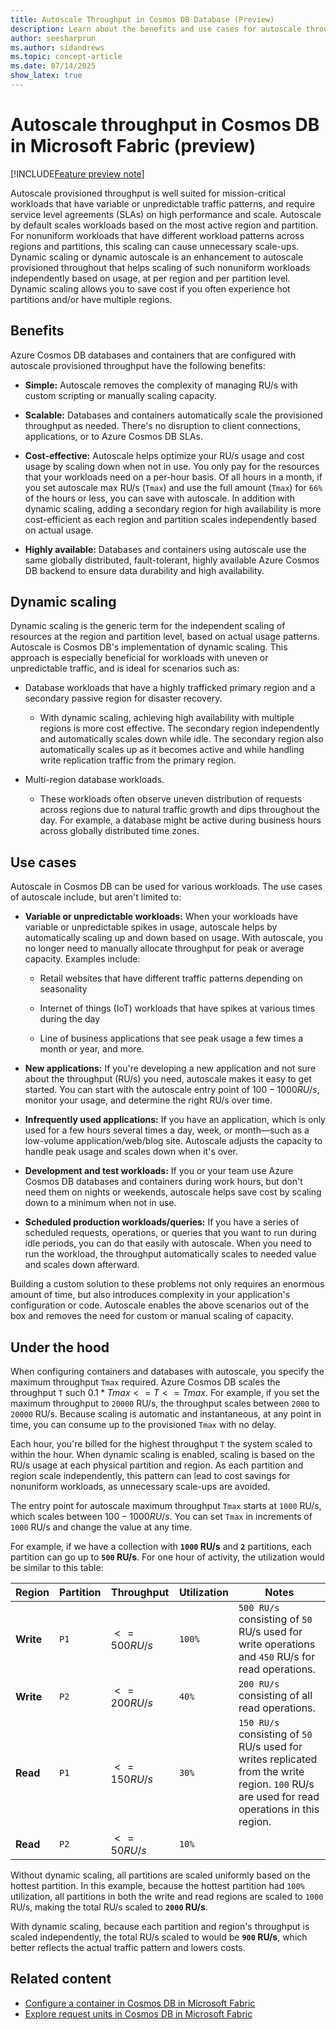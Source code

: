 ```yaml
---
title: Autoscale Throughput in Cosmos DB Database (Preview)
description: Learn about the benefits and use cases for autoscale throughput in your Cosmos DB database within Microsoft Fabric during the preview.
author: seesharprun
ms.author: sidandrews
ms.topic: concept-article
ms.date: 07/14/2025
show_latex: true
---
```


# Autoscale throughput in Cosmos DB in Microsoft Fabric (preview)

[!INCLUDE[Feature preview note](../../includes/feature-preview-note.md)]

Autoscale provisioned throughput is well suited for mission-critical workloads that have variable or unpredictable traffic patterns, and require service level agreements (SLAs) on high performance and scale. Autoscale by default scales workloads based on the most active region and partition. For nonuniform workloads that have different workload patterns across regions and partitions, this scaling can cause unnecessary scale-ups. Dynamic scaling or dynamic autoscale is an enhancement to autoscale provisioned throughout that helps scaling of such nonuniform workloads independently based on usage, at per region and per partition level. Dynamic scaling allows you to save cost if you often experience hot partitions and/or have multiple regions.

## Benefits

Azure Cosmos DB databases and containers that are configured with autoscale provisioned throughput have the following benefits:

- **Simple:** Autoscale removes the complexity of managing RU/s with custom scripting or manually scaling capacity.

- **Scalable:** Databases and containers automatically scale the provisioned throughput as needed. There's no disruption to client connections, applications, or to Azure Cosmos DB SLAs.

- **Cost-effective:** Autoscale helps optimize your RU/s usage and cost usage by scaling down when not in use. You only pay for the resources that your workloads need on a per-hour basis. Of all hours in a month, if you set autoscale max RU/s (`Tmax`) and use the full amount (`Tmax`) for `66%` of the hours or less, you can save with autoscale. In addition with dynamic scaling, adding a secondary region for high availability is more cost-efficient as each region and partition scales independently based on actual usage.

- **Highly available:** Databases and containers using autoscale use the same globally distributed, fault-tolerant, highly available Azure Cosmos DB backend to ensure data durability and high availability.

## Dynamic scaling

Dynamic scaling is the generic term for the independent scaling of resources at the region and partition level, based on actual usage patterns. Autoscale is Cosmos DB's implementation of dynamic scaling. This approach is especially beneficial for workloads with uneven or unpredictable traffic, and is ideal for scenarios such as:

- Database workloads that have a highly trafficked primary region and a secondary passive region for disaster recovery.
  
  - With dynamic scaling, achieving high availability with multiple regions is more cost effective. The secondary region independently and automatically scales down while idle. The secondary region also automatically scales up as it becomes active and while handling write replication traffic from the primary region.

- Multi-region database workloads.

  - These workloads often observe uneven distribution of requests across regions due to natural traffic growth and dips throughout the day. For example, a database might be active during business hours across globally distributed time zones.

## Use cases

Autoscale in Cosmos DB can be used for various workloads. The use cases of autoscale include, but aren't limited to:

- **Variable or unpredictable workloads:** When your workloads have variable or unpredictable spikes in usage, autoscale helps by automatically scaling up and down based on usage. With autoscale, you no longer need to manually allocate throughput for peak or average capacity. Examples include:

  - Retail websites that have different traffic patterns depending on seasonality
  
  - Internet of things (IoT) workloads that have spikes at various times during the day
  
  - Line of business applications that see peak usage a few times a month or year, and more.

- **New applications:** If you're developing a new application and not sure about the throughput (RU/s) you need, autoscale makes it easy to get started. You can start with the autoscale entry point of $100 - 1000 RU/s$, monitor your usage, and determine the right RU/s over time.

- **Infrequently used applications:** If you have an application, which is only used for a few hours several times a day, week, or month—such as a low-volume application/web/blog site. Autoscale adjusts the capacity to handle peak usage and scales down when it's over.

- **Development and test workloads:** If you or your team use Azure Cosmos DB databases and containers during work hours, but don't need them on nights or weekends, autoscale helps save cost by scaling down to a minimum when not in use.

- **Scheduled production workloads/queries:** If you have a series of scheduled requests, operations, or queries that you want to run during idle periods, you can do that easily with autoscale. When you need to run the workload, the throughput automatically scales to needed value and scales down afterward.

Building a custom solution to these problems not only requires an enormous amount of time, but also introduces complexity in your application's configuration or code. Autoscale enables the above scenarios out of the box and removes the need for custom or manual scaling of capacity.

## Under the hood

When configuring containers and databases with autoscale, you specify the maximum throughput `Tmax` required. Azure Cosmos DB scales the throughput `T` such $0.1*Tmax <= T <= Tmax$. For example, if you set the maximum throughput to `20000` RU/s, the throughput scales between `2000` to `20000` RU/s. Because scaling is automatic and instantaneous, at any point in time, you can consume up to the provisioned `Tmax` with no delay.

Each hour, you're billed for the highest throughput `T` the system scaled to within the hour. When dynamic scaling is enabled, scaling is based on the RU/s usage at each physical partition and region. As each partition and region scale independently, this pattern can lead to cost savings for nonuniform workloads, as unnecessary scale-ups are avoided.

The entry point for autoscale maximum throughput `Tmax` starts at `1000` RU/s, which scales between $100 - 1000 RU/s$. You can set `Tmax` in increments of `1000` RU/s and change the value at any time.

For example, if we have a collection with **`1000` RU/s** and **`2`** partitions, each partition can go up to **`500` RU/s**. For one hour of activity, the utilization would be similar to this table:

| Region | Partition | Throughput | Utilization | Notes |
| --- | --- | --- | --- | --- |
| **Write** | `P1` | $<= 500 RU/s$ | `100%` | `500 RU/s` consisting of `50` RU/s used for write operations and `450` RU/s for read operations. |
| **Write** | `P2` | $<= 200 RU/s$ | `40%` | `200 RU/s` consisting of all read operations. |
| **Read** | `P1` | $<= 150 RU/s$ | `30%` | `150 RU/s` consisting of `50` RU/s used for writes replicated from the write region. `100` RU/s are used for read operations in this region. |
| **Read** | `P2` | $<= 50 RU/s$ | `10%` | |

Without dynamic scaling, all partitions are scaled uniformly based on the hottest partition. In this example, because the hottest partition had `100%` utilization, all partitions in both the write and read regions are scaled to `1000` RU/s, making the total RU/s scaled to **`2000` RU/s**.

With dynamic scaling, because each partition and region's throughput is scaled independently, the total RU/s scaled to would be **`900` RU/s**, which better reflects the actual traffic pattern and lowers costs.

## Related content

- [Configure a container in Cosmos DB in Microsoft Fabric](how-to-configure-container.md)
- [Explore request units in Cosmos DB in Microsoft Fabric](request-units.md)
